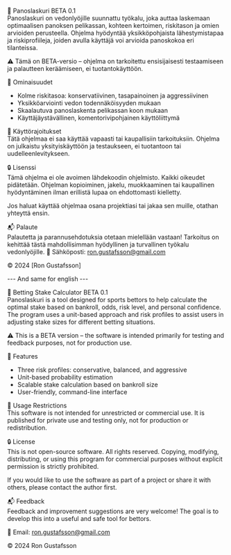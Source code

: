 🎯 Panoslaskuri BETA 0.1  
Panoslaskuri on vedonlyöjille suunnattu työkalu, joka auttaa laskemaan optimaalisen panoksen pelikassan, kohteen kertoimen, riskitason ja omien arvioiden perusteella. Ohjelma hyödyntää yksikköpohjaista lähestymistapaa ja riskiprofiileja, joiden avulla käyttäjä voi arvioida panoskokoa eri tilanteissa.

⚠️ Tämä on BETA-versio – ohjelma on tarkoitettu ensisijaisesti testaamiseen ja palautteen keräämiseen, ei tuotantokäyttöön.

🔧 Ominaisuudet  
- Kolme riskitasoa: konservatiivinen, tasapainoinen ja aggressiivinen
- Yksikköarviointi vedon todennäköisyyden mukaan
- Skaalautuva panoslaskenta pelikassan koon mukaan
- Käyttäjäystävällinen, komentorivipohjainen käyttöliittymä

🛑 Käyttörajoitukset  
Tätä ohjelmaa ei saa käyttää vapaasti tai kaupallisiin tarkoituksiin. Ohjelma on julkaistu yksityiskäyttöön ja testaukseen, ei tuotantoon tai uudelleenlevitykseen.

🔒 Lisenssi  
Tämä ohjelma ei ole avoimen lähdekoodin ohjelmisto.
Kaikki oikeudet pidätetään. Ohjelman kopioiminen, jakelu, muokkaaminen tai kaupallinen hyödyntäminen ilman erillistä lupaa on ehdottomasti kielletty.

Jos haluat käyttää ohjelmaa osana projektiasi tai jakaa sen muille, otathan yhteyttä ensin.

📬 Palaute  
Palautetta ja parannusehdotuksia otetaan mielellään vastaan! Tarkoitus on kehittää tästä mahdollisimman hyödyllinen ja turvallinen työkalu vedonlyöjille.
📧 Sähköposti: ron.gustafsson@gmail.com

© 2024 [Ron Gustafsson]  

 --- And same for english ---  

 🎯 Betting Stake Calculator BETA 0.1  
Panoslaskuri is a tool designed for sports bettors to help calculate the optimal stake based on bankroll, odds, risk level, and personal confidence. The program uses a unit-based approach and risk profiles to assist users in adjusting stake sizes for different betting situations.

⚠️ This is a BETA version – the software is intended primarily for testing and feedback purposes, not for production use.

🔧 Features  
- Three risk profiles: conservative, balanced, and aggressive
- Unit-based probability estimation
- Scalable stake calculation based on bankroll size
- User-friendly, command-line interface

🛑 Usage Restrictions  
This software is not intended for unrestricted or commercial use.
It is published for private use and testing only, not for production or redistribution.

🔒 License  
This is not open-source software.
All rights reserved. Copying, modifying, distributing, or using this program for commercial purposes without explicit permission is strictly prohibited.

If you would like to use the software as part of a project or share it with others, please contact the author first.

📬 Feedback  
Feedback and improvement suggestions are very welcome!
The goal is to develop this into a useful and safe tool for bettors.

📧 Email: ron.gustafsson@gmail.com  

© 2024 Ron Gustafsson
